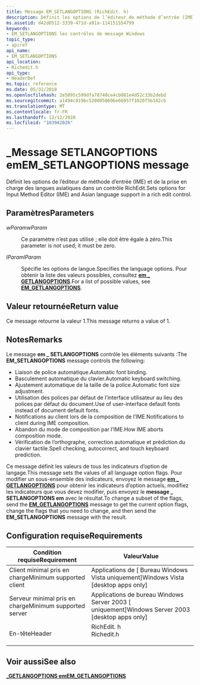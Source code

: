 ```yaml
---
title: Message EM_SETLANGOPTIONS (RichEdit. h)
description: Définit les options de l’éditeur de méthode d’entrée (IME) et de la prise en charge des langues asiatiques dans un contrôle RichEdit.
ms.assetid: d42d0512-3339-471d-a91a-114151554799
keywords:
- EM_SETLANGOPTIONS les contrôles de message Windows
topic_type:
- apiref
api_name:
- EM_SETLANGOPTIONS
api_location:
- Richedit.h
api_type:
- HeaderDef
ms.topic: reference
ms.date: 05/31/2018
ms.openlocfilehash: 2e5095c599dfa78740ce4cb081e4d52c33b2debd
ms.sourcegitcommit: a1494c819bc5200050696e66057f1020f5b142cb
ms.translationtype: MT
ms.contentlocale: fr-FR
ms.lasthandoff: 12/12/2020
ms.locfileid: "103942026"
---
```

# <a name="em_setlangoptions-message"></a><span data-ttu-id="724f9-104">\_Message SETLANGOPTIONS em</span><span class="sxs-lookup"><span data-stu-id="724f9-104">EM\_SETLANGOPTIONS message</span></span>

<span data-ttu-id="724f9-105">Définit les options de l’éditeur de méthode d’entrée (IME) et de la prise en charge des langues asiatiques dans un contrôle RichEdit.</span><span class="sxs-lookup"><span data-stu-id="724f9-105">Sets options for Input Method Editor (IME) and Asian language support in a rich edit control.</span></span>

## <a name="parameters"></a><span data-ttu-id="724f9-106">Paramètres</span><span class="sxs-lookup"><span data-stu-id="724f9-106">Parameters</span></span>

<dl> <dt>

<span data-ttu-id="724f9-107">*wParam*</span><span class="sxs-lookup"><span data-stu-id="724f9-107">*wParam*</span></span> 
</dt> <dd>

<span data-ttu-id="724f9-108">Ce paramètre n’est pas utilisé ; elle doit être égale à zéro.</span><span class="sxs-lookup"><span data-stu-id="724f9-108">This parameter is not used; it must be zero.</span></span>

</dd> <dt>

<span data-ttu-id="724f9-109">*lParam*</span><span class="sxs-lookup"><span data-stu-id="724f9-109">*lParam*</span></span> 
</dt> <dd>

<span data-ttu-id="724f9-110">Spécifie les options de langue.</span><span class="sxs-lookup"><span data-stu-id="724f9-110">Specifies the language options.</span></span> <span data-ttu-id="724f9-111">Pour obtenir la liste des valeurs possibles, consultez [**em \_ GETLANGOPTIONS**](em-getlangoptions.md).</span><span class="sxs-lookup"><span data-stu-id="724f9-111">For a list of possible values, see [**EM\_GETLANGOPTIONS**](em-getlangoptions.md).</span></span>

</dd> </dl>

## <a name="return-value"></a><span data-ttu-id="724f9-112">Valeur retournée</span><span class="sxs-lookup"><span data-stu-id="724f9-112">Return value</span></span>

<span data-ttu-id="724f9-113">Ce message retourne la valeur 1.</span><span class="sxs-lookup"><span data-stu-id="724f9-113">This message returns a value of 1.</span></span>

## <a name="remarks"></a><span data-ttu-id="724f9-114">Notes</span><span class="sxs-lookup"><span data-stu-id="724f9-114">Remarks</span></span>

<span data-ttu-id="724f9-115">Le message **em \_ SETLANGOPTIONS** contrôle les éléments suivants :</span><span class="sxs-lookup"><span data-stu-id="724f9-115">The **EM\_SETLANGOPTIONS** message controls the following:</span></span>

-   <span data-ttu-id="724f9-116">Liaison de police automatique.</span><span class="sxs-lookup"><span data-stu-id="724f9-116">Automatic font binding.</span></span>
-   <span data-ttu-id="724f9-117">Basculement automatique du clavier.</span><span class="sxs-lookup"><span data-stu-id="724f9-117">Automatic keyboard switching.</span></span>
-   <span data-ttu-id="724f9-118">Ajustement automatique de la taille de la police.</span><span class="sxs-lookup"><span data-stu-id="724f9-118">Automatic font size adjustment.</span></span>
-   <span data-ttu-id="724f9-119">Utilisation des polices par défaut de l’interface utilisateur au lieu des polices par défaut du document.</span><span class="sxs-lookup"><span data-stu-id="724f9-119">Use of user-interface default fonts instead of document default fonts.</span></span>
-   <span data-ttu-id="724f9-120">Notifications au client lors de la composition de l’IME.</span><span class="sxs-lookup"><span data-stu-id="724f9-120">Notifications to client during IME composition.</span></span>
-   <span data-ttu-id="724f9-121">Abandon du mode de composition par l’IME.</span><span class="sxs-lookup"><span data-stu-id="724f9-121">How IME aborts composition mode.</span></span>
-   <span data-ttu-id="724f9-122">Vérification de l’orthographe, correction automatique et prédiction du clavier tactile.</span><span class="sxs-lookup"><span data-stu-id="724f9-122">Spell checking, autocorrect, and touch keyboard prediction.</span></span>

<span data-ttu-id="724f9-123">Ce message définit les valeurs de tous les indicateurs d’option de langage.</span><span class="sxs-lookup"><span data-stu-id="724f9-123">This message sets the values of all language option flags.</span></span> <span data-ttu-id="724f9-124">Pour modifier un sous-ensemble des indicateurs, envoyez le message [**em \_ GETLANGOPTIONS**](em-getlangoptions.md) pour obtenir les indicateurs d’option actuels, modifiez les indicateurs que vous devez modifier, puis envoyez le **message \_ SETLANGOPTIONS em** avec le résultat.</span><span class="sxs-lookup"><span data-stu-id="724f9-124">To change a subset of the flags, send the [**EM\_GETLANGOPTIONS**](em-getlangoptions.md) message to get the current option flags, change the flags that you need to change, and then send the **EM\_SETLANGOPTIONS** message with the result.</span></span>

## <a name="requirements"></a><span data-ttu-id="724f9-125">Configuration requise</span><span class="sxs-lookup"><span data-stu-id="724f9-125">Requirements</span></span>



| <span data-ttu-id="724f9-126">Condition requise</span><span class="sxs-lookup"><span data-stu-id="724f9-126">Requirement</span></span> | <span data-ttu-id="724f9-127">Valeur</span><span class="sxs-lookup"><span data-stu-id="724f9-127">Value</span></span> |
|-------------------------------------|---------------------------------------------------------------------------------------|
| <span data-ttu-id="724f9-128">Client minimal pris en charge</span><span class="sxs-lookup"><span data-stu-id="724f9-128">Minimum supported client</span></span><br/> | <span data-ttu-id="724f9-129">Applications de \[ Bureau Windows Vista uniquement\]</span><span class="sxs-lookup"><span data-stu-id="724f9-129">Windows Vista \[desktop apps only\]</span></span><br/>                                        |
| <span data-ttu-id="724f9-130">Serveur minimal pris en charge</span><span class="sxs-lookup"><span data-stu-id="724f9-130">Minimum supported server</span></span><br/> | <span data-ttu-id="724f9-131">Applications de bureau Windows Server 2003 \[ uniquement\]</span><span class="sxs-lookup"><span data-stu-id="724f9-131">Windows Server 2003 \[desktop apps only\]</span></span><br/>                                  |
| <span data-ttu-id="724f9-132">En-tête</span><span class="sxs-lookup"><span data-stu-id="724f9-132">Header</span></span><br/>                   | <dl> <span data-ttu-id="724f9-133"><dt>RichEdit. h</dt></span><span class="sxs-lookup"><span data-stu-id="724f9-133"><dt>Richedit.h</dt></span></span> </dl> |



## <a name="see-also"></a><span data-ttu-id="724f9-134">Voir aussi</span><span class="sxs-lookup"><span data-stu-id="724f9-134">See also</span></span>

<dl> <dt>

[<span data-ttu-id="724f9-135">**\_GETLANGOPTIONS em**</span><span class="sxs-lookup"><span data-stu-id="724f9-135">**EM\_GETLANGOPTIONS**</span></span>](em-getlangoptions.md)
</dt> </dl>

 

 





